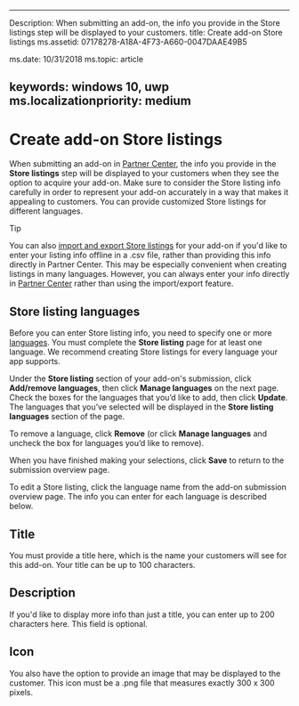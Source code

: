 ﻿---

Description: When submitting an add-on, the info you provide in the Store listings step will be displayed to your customers.
title: Create add-on Store listings
ms.assetid: 07178278-A18A-4F73-A660-0047DAAE49B5

ms.date: 10/31/2018
ms.topic: article


keywords: windows 10, uwp
ms.localizationpriority: medium
---

# Create add-on Store listings

When submitting an add-on in [Partner Center](https://partner.microsoft.com/dashboard), the info you provide in the **Store listings** step will be displayed to your customers when they see the option to acquire your add-on. Make sure to consider the Store listing info carefully in order to represent your add-on accurately in a way that makes it appealing to customers. You can provide customized Store listings for different languages.

> [!TIP]
> You can also [import and export Store listings](import-and-export-store-listings.md) for your add-on if you'd like to enter your listing info offline in a .csv file, rather than providing this info directly in Partner Center. This may be especially convenient when creating listings in many languages. However, you can always enter your info directly in [Partner Center](https://partner.microsoft.com/dashboard) rather than using the import/export feature.


## Store listing languages

Before you can enter Store listing info, you need to specify one or more [languages](supported-languages.md). You must complete the **Store listing** page for at least one language. We recommend creating Store listings for every language your app supports.

Under the **Store listing** section of your add-on's submission, click **Add/remove languages**, then click **Manage languages** on the next page. Check the boxes for the languages that you’d like to add, then click **Update**. The languages that you’ve selected will be displayed in the **Store listing languages** section of the page.

To remove a language, click **Remove** (or click **Manage languages** and uncheck the box for languages you’d like to remove). 

When you have finished making your selections, click **Save** to return to the submission overview page.

To edit a Store listing, click the language name from the add-on submission overview page. The info you can enter for each language is described below.

## Title

You must provide a title here, which is the name your customers will see for this add-on. Your title can be up to 100 characters.

## Description

If you'd like to display more info than just a title, you can enter up to 200 characters here. This field is optional.

## Icon

You also have the option to provide an image that may be displayed to the customer. This icon must be a .png file that measures exactly 300 x 300 pixels.

 

 




